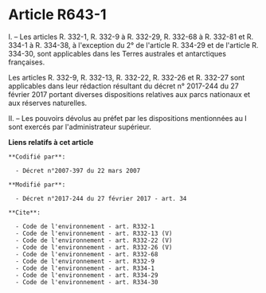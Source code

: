 # Article R643-1

I. – Les articles R. 332-1, R. 332-9 à R. 332-29, R. 332-68 à R. 332-81 et R. 334-1 à R. 334-38, à l'exception du 2° de
l'article R. 334-29 et de l'article R. 334-30, sont applicables dans les Terres australes et antarctiques françaises.

Les articles R. 332-9, R. 332-13, R. 332-22, R. 332-26 et R. 332-27 sont applicables dans leur rédaction résultant du décret
n° 2017-244 du 27 février 2017 portant diverses dispositions relatives aux parcs nationaux et aux réserves naturelles.

II. – Les pouvoirs dévolus au préfet par les dispositions mentionnées au I sont exercés par l'administrateur supérieur.

**Liens relatifs à cet article**

	**Codifié par**:

	  - Décret n°2007-397 du 22 mars 2007

	**Modifié par**:

	  - Décret n°2017-244 du 27 février 2017 - art. 34

	**Cite**:

	  - Code de l'environnement - art. R332-1
	  - Code de l'environnement - art. R332-13 (V)
	  - Code de l'environnement - art. R332-22 (V)
	  - Code de l'environnement - art. R332-26 (V)
	  - Code de l'environnement - art. R332-68
	  - Code de l'environnement - art. R332-9
	  - Code de l'environnement - art. R334-1
	  - Code de l'environnement - art. R334-29
	  - Code de l'environnement - art. R334-30
